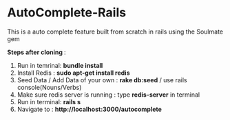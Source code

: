 # AutoComplete-Rails
This is a auto complete feature built from scratch in rails using the Soulmate gem

<strong>Steps after cloning </strong>:

1. Run in temrinal: <strong>bundle install</strong>
2. Install Redis : <strong>sudo apt-get install redis</strong>
2. Seed Data / Add Data of your own : <strong>rake db:seed</strong> / use rails console(Nouns/Verbs)
3. Make sure redis server is running : type <strong>redis-server</strong> in terminal
4. Run in terminal: <strong>rails s</strong>
5. Navigate to : <strong>http://localhost:3000/autocomplete</strong>
